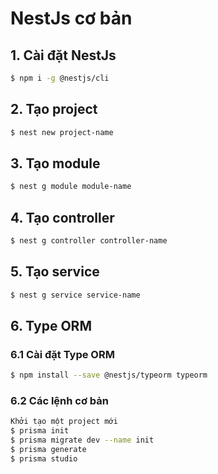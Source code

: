 # NestJs cơ bản

## 1. Cài đặt NestJs

```bash
$ npm i -g @nestjs/cli
```

## 2. Tạo project

```bash
$ nest new project-name
```

## 3. Tạo module

```bash
$ nest g module module-name
```

## 4. Tạo controller

```bash
$ nest g controller controller-name
```

## 5. Tạo service

```bash
$ nest g service service-name
```

## 6. Type ORM

### 6.1 Cài đặt Type ORM

```bash
$ npm install --save @nestjs/typeorm typeorm
```

### 6.2 Các lệnh cơ bản

```bash
Khởi tạo một project mới
$ prisma init
$ prisma migrate dev --name init
$ prisma generate
$ prisma studio
```

```bash


```
